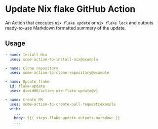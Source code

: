 # Update Nix flake GitHub Action

An Action that executes `nix flake update` or `nix flake lock` and outputs ready-to-use Markdown formatted summary of the update.

## Usage

```yaml
- name: Install Nix
  uses: some-action-to-install-nix@example

- name: Clone repository
  uses: some-action-to-clone-repository@example

- name: Update flake
  id: flake-update
  uses: dawidd6/action-nix-flake-update@v1

- name: Create PR
  uses: some-action-to-create-pull-request@example
  with:
    ...
    body: ${{ steps.flake-update.outputs.markdown }}
    ...
```
